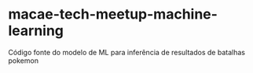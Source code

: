 # macae-tech-meetup-machine-learning
Código fonte do modelo de ML para inferência de resultados de batalhas pokemon
